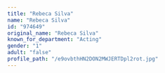```yaml
---
title: "Rebeca Silva"
name: "Rebeca Silva"
id: "974649"
original_name: "Rebeca Silva"
known_for_department: "Acting"
gender: "1"
adult: "false"
profile_path: "/e9ovbthHN2DON2MWJERTDpl2rot.jpg"
---
```

